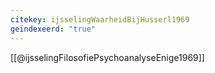 ```yaml
---
citekey: ijsselingWaarheidBijHusserl1969
geïndexeerd: "true"
---
```

[[@ijsselingFilosofiePsychoanalyseEnige1969]]
